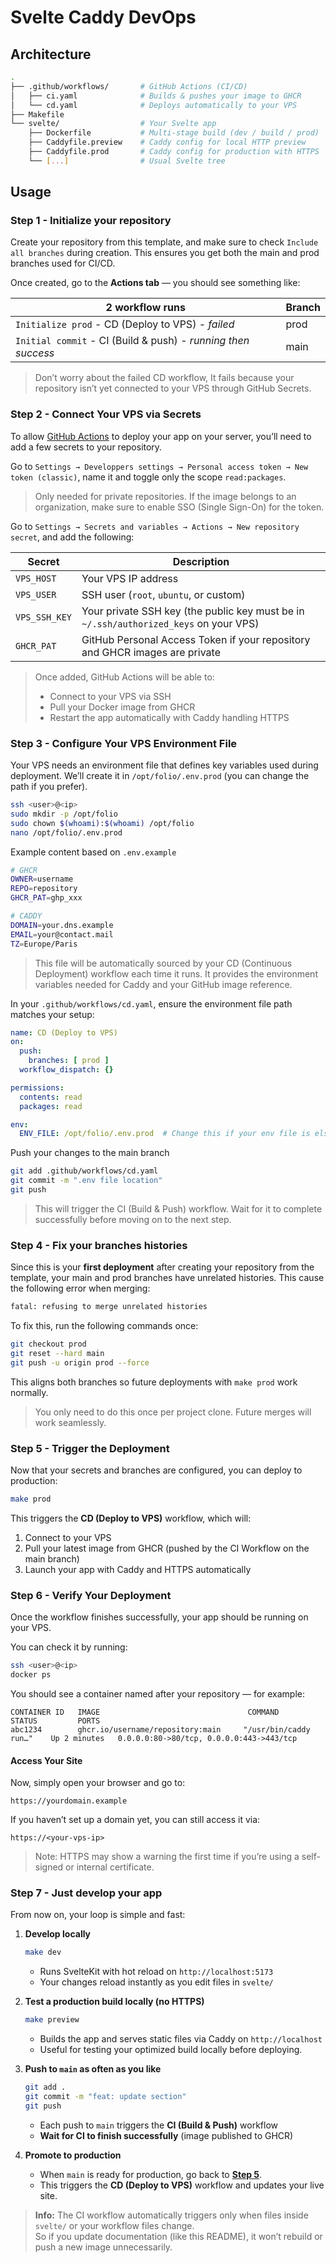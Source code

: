 # Svelte Caddy DevOps

## Architecture

```bash
.
├── .github/workflows/       # GitHub Actions (CI/CD)
│   ├── ci.yaml              # Builds & pushes your image to GHCR
│   └── cd.yaml              # Deploys automatically to your VPS
├── Makefile                
└── svelte/                  # Your Svelte app
    ├── Dockerfile           # Multi-stage build (dev / build / prod)
    ├── Caddyfile.preview    # Caddy config for local HTTP preview
    ├── Caddyfile.prod       # Caddy config for production with HTTPS
    └── [...]                # Usual Svelte tree
```

## Usage

### Step 1 - Initialize your repository

Create your repository from this template, and make sure to check `Include all branches` during creation.
This ensures you get both the main and prod branches used for CI/CD.

Once created, go to the **Actions tab** — you should see something like:

| **2 workflow runs**                                           |**Branch**|
|---------------------------------------------------------------|----------|
| `Initialize prod` - CD (Deploy to VPS) - *failed*             |   prod   |
| `Initial commit` - CI (Build & push) - *running then success* |   main   |

> Don’t worry about the failed CD workflow, It fails because your repository isn’t yet connected to your VPS through GitHub Secrets.

### Step 2 - Connect Your VPS via Secrets

To allow [GitHub Actions](https://github.com/features/actions) to deploy your app on your server,
you’ll need to add a few secrets to your repository.

Go to 
`Settings → Developpers settings → Personal access token → New token (classic)`,
name it and toggle only the scope `read:packages`.

> Only needed for private repositories.
> If the image belongs to an organization, make sure to enable SSO (Single Sign-On) for the token.

Go to
`Settings → Secrets and variables → Actions → New repository secret`,
and add the following:

| Secret | Description |
|--------|--------------|
| `VPS_HOST` | Your VPS IP address |
| `VPS_USER` | SSH user (`root`, `ubuntu`, or custom) |
| `VPS_SSH_KEY` | Your private SSH key (the public key must be in `~/.ssh/authorized_keys` on your VPS) |
| `GHCR_PAT`  | GitHub Personal Access Token if your repository and GHCR images are private |

> Once added, GitHub Actions will be able to:
> - Connect to your VPS via SSH  
> - Pull your Docker image from GHCR  
> - Restart the app automatically with Caddy handling HTTPS  

### Step 3 - Configure Your VPS Environment File

Your VPS needs an environment file that defines key variables used during deployment.
We’ll create it in `/opt/folio/.env.prod` (you can change the path if you prefer).

```bash
ssh <user>@<ip>
sudo mkdir -p /opt/folio
sudo chown $(whoami):$(whoami) /opt/folio
nano /opt/folio/.env.prod
```

Example content based on `.env.example`

```bash
# GHCR
OWNER=username
REPO=repository
GHCR_PAT=ghp_xxx

# CADDY
DOMAIN=your.dns.example
EMAIL=your@contact.mail
TZ=Europe/Paris
```

> This file will be automatically sourced by your CD (Continuous Deployment) workflow each time it runs.
> It provides the environment variables needed for Caddy and your GitHub image reference.

In your `.github/workflows/cd.yaml`, ensure the environment file path matches your setup:

```yaml
name: CD (Deploy to VPS)
on:
  push:
    branches: [ prod ]
  workflow_dispatch: {}

permissions:
  contents: read
  packages: read

env:
  ENV_FILE: /opt/folio/.env.prod  # Change this if your env file is elsewhere
```

Push your changes to the main branch

```bash
git add .github/workflows/cd.yaml
git commit -m ".env file location"
git push
```
> This will trigger the CI (Build & Push) workflow.
> Wait for it to complete successfully before moving on to the next step.

### Step 4 - Fix your branches histories

Since this is your **first deployment** after creating your repository from the template,
your main and prod branches have unrelated histories.
This cause the following error when merging:

```bash
fatal: refusing to merge unrelated histories
```

To fix this, run the following commands once:

```bash
git checkout prod
git reset --hard main
git push -u origin prod --force
```

This aligns both branches so future deployments with
`make prod` work normally.

> You only need to do this once per project clone. Future merges will work seamlessly.

### Step 5 - Trigger the Deployment

Now that your secrets and branches are configured, you can deploy to production:

```bash
make prod
```

This triggers the **CD (Deploy to VPS)** workflow, which will:
1. Connect to your VPS  
2. Pull your latest image from GHCR (pushed by the CI Workflow on the main branch)
3. Launch your app with Caddy and HTTPS automatically  

### Step 6 - Verify Your Deployment

Once the workflow finishes successfully, your app should be running on your VPS.

You can check it by running:

```bash
ssh <user>@<ip>
docker ps
```

You should see a container named after your repository — for example:

```
CONTAINER ID   IMAGE                                 COMMAND                  STATUS         PORTS
abc1234        ghcr.io/username/repository:main     "/usr/bin/caddy run…"    Up 2 minutes   0.0.0.0:80->80/tcp, 0.0.0.0:443->443/tcp
```

#### Access Your Site

Now, simply open your browser and go to:
```
https://yourdomain.example
```
If you haven’t set up a domain yet, you can still access it via:

```
https://<your-vps-ip>
```
> Note: HTTPS may show a warning the first time if you’re using a self-signed or internal certificate.

### Step 7 - Just develop your app

From now on, your loop is simple and fast:

1. **Develop locally**
   ```bash
   make dev
   ```
   - Runs SvelteKit with hot reload on `http://localhost:5173`
   - Your changes reload instantly as you edit files in `svelte/`

2. **Test a production build locally (no HTTPS)**
   ```bash
   make preview
   ```
   - Builds the app and serves static files via Caddy on `http://localhost`
   - Useful for testing your optimized build locally before deploying.

3. **Push to `main` as often as you like**
   ```bash
   git add .
   git commit -m "feat: update section"
   git push
   ```
   - Each push to `main` triggers the **CI (Build & Push)** workflow
   - **Wait for CI to finish successfully** (image published to GHCR)

4. **Promote to production**

   - When `main` is ready for production, go back to [**Step 5**](#step-5---trigger-the-deployment).
   - This triggers the **CD (Deploy to VPS)** workflow and updates your live site.

> **Info:**
> The CI workflow automatically triggers only when files inside `svelte/` or your workflow files change.  
> So if you update documentation (like this README), it won’t rebuild or push a new image unnecessarily.